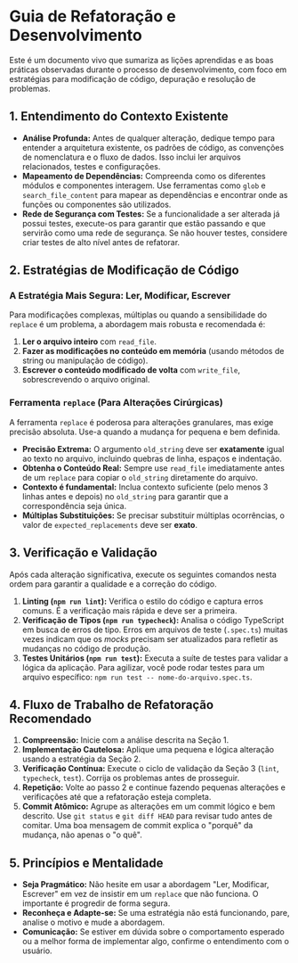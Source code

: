 # Guia de Refatoração e Desenvolvimento

Este é um documento vivo que sumariza as lições aprendidas e as boas práticas observadas durante o processo de desenvolvimento, com foco em estratégias para modificação de código, depuração e resolução de problemas.

## 1. Entendimento do Contexto Existente

*   **Análise Profunda:** Antes de qualquer alteração, dedique tempo para entender a arquitetura existente, os padrões de código, as convenções de nomenclatura e o fluxo de dados. Isso inclui ler arquivos relacionados, testes e configurações.
*   **Mapeamento de Dependências:** Compreenda como os diferentes módulos e componentes interagem. Use ferramentas como `glob` e `search_file_content` para mapear as dependências e encontrar onde as funções ou componentes são utilizados.
*   **Rede de Segurança com Testes:** Se a funcionalidade a ser alterada já possui testes, execute-os para garantir que estão passando e que servirão como uma rede de segurança. Se não houver testes, considere criar testes de alto nível antes de refatorar.

## 2. Estratégias de Modificação de Código

### A Estratégia Mais Segura: Ler, Modificar, Escrever

Para modificações complexas, múltiplas ou quando a sensibilidade do `replace` é um problema, a abordagem mais robusta e recomendada é:

1.  **Ler o arquivo inteiro** com `read_file`.
2.  **Fazer as modificações no conteúdo em memória** (usando métodos de string ou manipulação de código).
3.  **Escrever o conteúdo modificado de volta** com `write_file`, sobrescrevendo o arquivo original.

### Ferramenta `replace` (Para Alterações Cirúrgicas)

A ferramenta `replace` é poderosa para alterações granulares, mas exige precisão absoluta. Use-a quando a mudança for pequena e bem definida.

*   **Precisão Extrema:** O argumento `old_string` deve ser **exatamente** igual ao texto no arquivo, incluindo quebras de linha, espaços e indentação.
*   **Obtenha o Conteúdo Real:** Sempre use `read_file` imediatamente antes de um `replace` para copiar o `old_string` diretamente do arquivo.
*   **Contexto é fundamental:** Inclua contexto suficiente (pelo menos 3 linhas antes e depois) no `old_string` para garantir que a correspondência seja única.
*   **Múltiplas Substituições:** Se precisar substituir múltiplas ocorrências, o valor de `expected_replacements` deve ser **exato**.

## 3. Verificação e Validação

Após cada alteração significativa, execute os seguintes comandos nesta ordem para garantir a qualidade e a correção do código.

1.  **Linting (`npm run lint`):** Verifica o estilo do código e captura erros comuns. É a verificação mais rápida e deve ser a primeira.
2.  **Verificação de Tipos (`npm run typecheck`):** Analisa o código TypeScript em busca de erros de tipo. Erros em arquivos de teste (`.spec.ts`) muitas vezes indicam que os *mocks* precisam ser atualizados para refletir as mudanças no código de produção.
3.  **Testes Unitários (`npm run test`):** Executa a suíte de testes para validar a lógica da aplicação. Para agilizar, você pode rodar testes para um arquivo específico: `npm run test -- nome-do-arquivo.spec.ts`.

## 4. Fluxo de Trabalho de Refatoração Recomendado

1.  **Compreensão:** Inicie com a análise descrita na Seção 1.
2.  **Implementação Cautelosa:** Aplique uma pequena e lógica alteração usando a estratégia da Seção 2.
3.  **Verificação Contínua:** Execute o ciclo de validação da Seção 3 (`lint`, `typecheck`, `test`). Corrija os problemas antes de prosseguir.
4.  **Repetição:** Volte ao passo 2 e continue fazendo pequenas alterações e verificações até que a refatoração esteja completa.
5.  **Commit Atômico:** Agrupe as alterações em um commit lógico e bem descrito. Use `git status` e `git diff HEAD` para revisar tudo antes de comitar. Uma boa mensagem de commit explica o "porquê" da mudança, não apenas o "o quê".

## 5. Princípios e Mentalidade

*   **Seja Pragmático:** Não hesite em usar a abordagem "Ler, Modificar, Escrever" em vez de insistir em um `replace` que não funciona. O importante é progredir de forma segura.
*   **Reconheça e Adapte-se:** Se uma estratégia não está funcionando, pare, analise o motivo e mude a abordagem.
*   **Comunicação:** Se estiver em dúvida sobre o comportamento esperado ou a melhor forma de implementar algo, confirme o entendimento com o usuário.